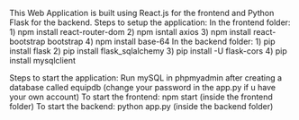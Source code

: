 This Web Application is built using React.js for the frontend and Python Flask for the backend.
Steps to setup the application:
  In the frontend folder:
    1) npm install react-router-dom
    2) npm isntall axios
    3) npm install react-bootstrap bootstrap
    4) npm install base-64
  In the backend folder:
    1) pip install flask
    2) pip install flask_sqlalchemy
    3) pip install -U flask-cors
    4) pip install mysqlclient

Steps to start the application:
  Run mySQL in phpmyadmin after creating a database called equipdb (change your password in the app.py if u have your own account) 
  To start the frontend: npm start (inside the frontend folder)
  To start the backend: python app.py (inside the backend folder)
